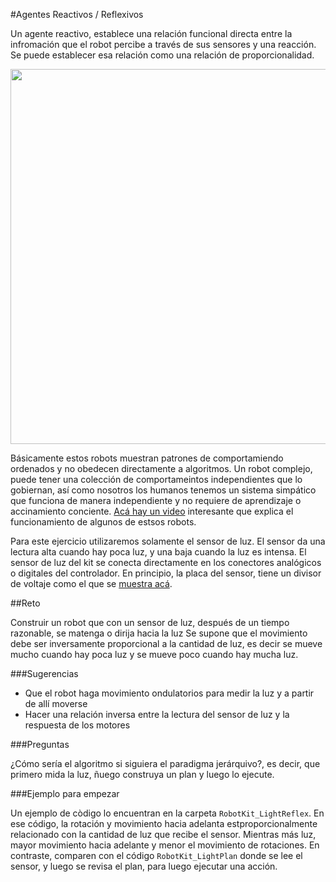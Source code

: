 #Agentes Reactivos / Reflexivos

Un agente reactivo, establece una relación funcional directa entre la infromación que el robot percibe a través de sus sensores y una reacción.  Se puede establecer esa relación como una relación de proporcionalidad.

<img src="https://github.com/tomasdecamino/Kit-Robotica-Experimental/blob/master/Agentes_Reactivos_Reflexivos/Reactive.JPG" width="600">

Básicamente estos robots muestran patrones de comportamiendo ordenados y no obedecen directamente a algoritmos.  Un robot complejo, puede tener una colección de comportameintos independientes que lo gobiernan, así como nosotros los humanos tenemos un sistema simpático que funciona de manera independiente y no requiere de aprendizaje o accinamiento conciente.  [Acá hay un video](https://www.youtube.com/watch?v=9u0CIQ8P_qk) interesante que explica el funcionamiento de algunos de estsos robots.

Para este ejercicio utilizaremos solamente el sensor de luz. El sensor da una lectura alta cuando hay poca luz, y una baja cuando la luz es intensa.  El sensor de luz del kit se conecta directamente en los conectores analógicos o digitales del controlador.  En principio, la placa del sensor, tiene un divisor de voltaje como el que se [muestra acá](http://www.instructables.com/id/Sensor-de-luz-y-divisor-de-voltaje/).



##Reto

Construir un robot que con un sensor de luz, después de un tiempo razonable, se matenga o dirija hacia la luz  Se supone que el movimiento debe ser inversamente proporcional a la cantidad de luz, es decir se mueve mucho cuando hay poca luz y se mueve poco cuando hay mucha luz.

###Sugerencias

* Que el robot haga movimiento ondulatorios para medir la luz y a partir de allí moverse
* Hacer una relación inversa entre la lectura del sensor de luz y la respuesta de los motores

###Preguntas

¿Cómo sería el algoritmo si siguiera el paradigma jerárquivo?, es decir, que primero mida la luz, ñuego construya un plan y luego lo ejecute.

###Ejemplo para empezar

Un ejemplo de còdigo lo encuentran en la carpeta `RobotKit_LightReflex`. En ese código, la rotación y movimiento hacia adelanta estproporcionalmente relacionado con la cantidad de luz que recibe el sensor.  Mientras más luz, mayor movimiento hacia adelante y menor el movimiento de rotaciones. En contraste, comparen con el código `RobotKit_LightPlan` donde se lee el sensor, y luego se revisa el plan, para luego ejecutar una acción.


